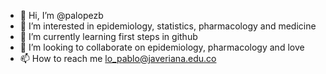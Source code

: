 - 👋 Hi, I’m @palopezb
- 👀 I’m interested in epidemiology, statistics, pharmacology and medicine
- 🌱 I’m currently learning first steps in github
- 💞️ I’m looking to collaborate on epidemiology, pharmacology and love
- 📫 How to reach me lo_pablo@javeriana.edu.co

<!---
palopezb/palopezb is a ✨ special ✨ repository because its `README.md` (this file) appears on your GitHub profile.
You can click the Preview link to take a look at your changes.
--->
